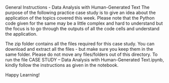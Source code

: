 General Instructions - Data Analysis with Human-Generated Text
The purpose of the following practice case study is to give an idea about the application of the topics covered this week. Please note that the Python code given for the same may be a little complex and hard to understand but the focus is to go through the outputs of all the code cells and understand the application.

The zip folder contains all the files required for this case study. You can download and extract all the files - but make sure you keep them in the same folder. Please do not move any files/folders out of this directory. To run the file CASE STUDY – Data Analysis with Human-Generated Text.ipynb, kindly follow the instructions as given in the notebook.

Happy Learning!
